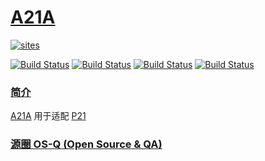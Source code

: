 ﻿# [A21A](https://github.com/OS-Q/A21A)

[![sites](http://182.61.61.133/link/resources/OSQ.png)](http://www.OS-Q.com)

[![Build Status](https://github.com/OS-Q/A21A/workflows/macos/badge.svg)](https://github.com/OS-Q/A21A/actions/workflows/macos.yml)
[![Build Status](https://github.com/OS-Q/A21A/workflows/ubuntu/badge.svg)](https://github.com/OS-Q/A21A/actions/workflows/ubuntu.yml)
[![Build Status](https://github.com/OS-Q/A21A/workflows/windows/badge.svg)](https://github.com/OS-Q/A21A/actions/workflows/windows.yml)
[![Build Status](https://github.com/OS-Q/A21A/workflows/PIO/badge.svg)](https://github.com/OS-Q/A21A/actions/workflows/platformio.yml)

### [简介](https://github.com/OS-Q/A21A/wiki)

[A21A](https://github.com/OS-Q/A21A) 用于适配 [P21](https://github.com/OS-Q/P21)

### [源圈 OS-Q (Open Source & QA) ](http://www.OS-Q.com)
